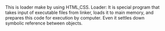 This is loader make by using HTML,CSS.
Loader: It is special program that takes input of executable files from linker, loads it to main memory, and prepares this code for execution by computer. 
Even it settles down symbolic reference between objects.
